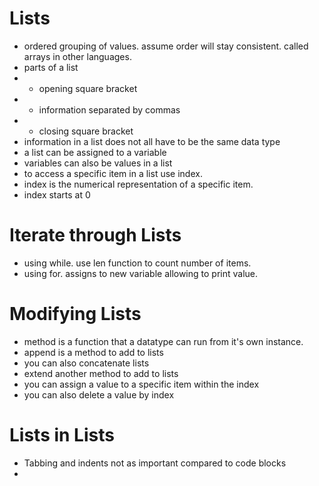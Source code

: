 # Lists
- ordered grouping of values. assume order will stay consistent. called arrays in other languages.
- parts of a list
- - opening square bracket
- - information separated by commas
- - closing square bracket
- information in a list does not all have to be the same data type
- a list can be assigned to a variable
- variables can also be values in a list
- to access a specific item in a list use index.
- index is the numerical representation of a specific item.
- index starts at 0

# Iterate through Lists
- using while. use len function to count number of items.
- using for. assigns to new variable allowing to print value. 

# Modifying Lists
- method is a function that a datatype can run from it's own instance.
- append is a method to add to lists
- you can also concatenate lists
- extend another method to add to lists
- you can assign a value to a specific item within the index
- you can also delete a value by index

# Lists in Lists
-  Tabbing and indents not as important compared to code blocks
- 

